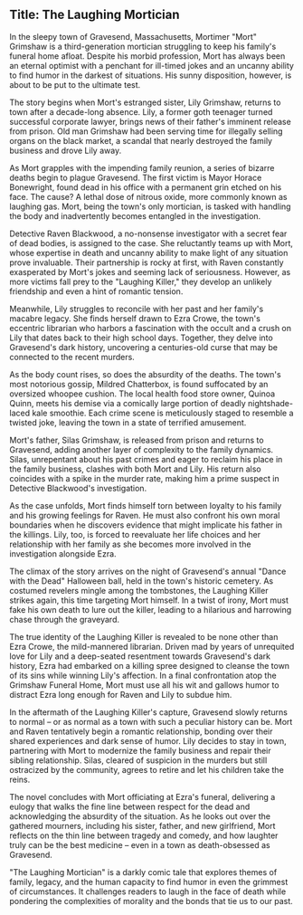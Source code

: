 
## Title: The Laughing Mortician

In the sleepy town of Gravesend, Massachusetts, Mortimer "Mort" Grimshaw is a third-generation mortician struggling to keep his family's funeral home afloat. Despite his morbid profession, Mort has always been an eternal optimist with a penchant for ill-timed jokes and an uncanny ability to find humor in the darkest of situations. His sunny disposition, however, is about to be put to the ultimate test.

The story begins when Mort's estranged sister, Lily Grimshaw, returns to town after a decade-long absence. Lily, a former goth teenager turned successful corporate lawyer, brings news of their father's imminent release from prison. Old man Grimshaw had been serving time for illegally selling organs on the black market, a scandal that nearly destroyed the family business and drove Lily away.

As Mort grapples with the impending family reunion, a series of bizarre deaths begin to plague Gravesend. The first victim is Mayor Horace Bonewright, found dead in his office with a permanent grin etched on his face. The cause? A lethal dose of nitrous oxide, more commonly known as laughing gas. Mort, being the town's only mortician, is tasked with handling the body and inadvertently becomes entangled in the investigation.

Detective Raven Blackwood, a no-nonsense investigator with a secret fear of dead bodies, is assigned to the case. She reluctantly teams up with Mort, whose expertise in death and uncanny ability to make light of any situation prove invaluable. Their partnership is rocky at first, with Raven constantly exasperated by Mort's jokes and seeming lack of seriousness. However, as more victims fall prey to the "Laughing Killer," they develop an unlikely friendship and even a hint of romantic tension.

Meanwhile, Lily struggles to reconcile with her past and her family's macabre legacy. She finds herself drawn to Ezra Crowe, the town's eccentric librarian who harbors a fascination with the occult and a crush on Lily that dates back to their high school days. Together, they delve into Gravesend's dark history, uncovering a centuries-old curse that may be connected to the recent murders.

As the body count rises, so does the absurdity of the deaths. The town's most notorious gossip, Mildred Chatterbox, is found suffocated by an oversized whoopee cushion. The local health food store owner, Quinoa Quinn, meets his demise via a comically large portion of deadly nightshade-laced kale smoothie. Each crime scene is meticulously staged to resemble a twisted joke, leaving the town in a state of terrified amusement.

Mort's father, Silas Grimshaw, is released from prison and returns to Gravesend, adding another layer of complexity to the family dynamics. Silas, unrepentant about his past crimes and eager to reclaim his place in the family business, clashes with both Mort and Lily. His return also coincides with a spike in the murder rate, making him a prime suspect in Detective Blackwood's investigation.

As the case unfolds, Mort finds himself torn between loyalty to his family and his growing feelings for Raven. He must also confront his own moral boundaries when he discovers evidence that might implicate his father in the killings. Lily, too, is forced to reevaluate her life choices and her relationship with her family as she becomes more involved in the investigation alongside Ezra.

The climax of the story arrives on the night of Gravesend's annual "Dance with the Dead" Halloween ball, held in the town's historic cemetery. As costumed revelers mingle among the tombstones, the Laughing Killer strikes again, this time targeting Mort himself. In a twist of irony, Mort must fake his own death to lure out the killer, leading to a hilarious and harrowing chase through the graveyard.

The true identity of the Laughing Killer is revealed to be none other than Ezra Crowe, the mild-mannered librarian. Driven mad by years of unrequited love for Lily and a deep-seated resentment towards Gravesend's dark history, Ezra had embarked on a killing spree designed to cleanse the town of its sins while winning Lily's affection. In a final confrontation atop the Grimshaw Funeral Home, Mort must use all his wit and gallows humor to distract Ezra long enough for Raven and Lily to subdue him.

In the aftermath of the Laughing Killer's capture, Gravesend slowly returns to normal – or as normal as a town with such a peculiar history can be. Mort and Raven tentatively begin a romantic relationship, bonding over their shared experiences and dark sense of humor. Lily decides to stay in town, partnering with Mort to modernize the family business and repair their sibling relationship. Silas, cleared of suspicion in the murders but still ostracized by the community, agrees to retire and let his children take the reins.

The novel concludes with Mort officiating at Ezra's funeral, delivering a eulogy that walks the fine line between respect for the dead and acknowledging the absurdity of the situation. As he looks out over the gathered mourners, including his sister, father, and new girlfriend, Mort reflects on the thin line between tragedy and comedy, and how laughter truly can be the best medicine – even in a town as death-obsessed as Gravesend.

"The Laughing Mortician" is a darkly comic tale that explores themes of family, legacy, and the human capacity to find humor in even the grimmest of circumstances. It challenges readers to laugh in the face of death while pondering the complexities of morality and the bonds that tie us to our past.
